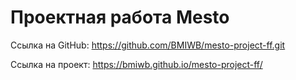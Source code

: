 # Проектная работа Mesto
Ссылка на GitHub: https://github.com/BMIWB/mesto-project-ff.git

Ссылка на проект: https://bmiwb.github.io/mesto-project-ff/
